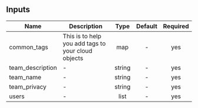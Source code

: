 ## Inputs

| Name | Description | Type | Default | Required |
|------|-------------|:----:|:-----:|:-----:|
| common_tags | This is to help you add tags to your cloud objects | map | - | yes |
| team_description | - | string | - | yes |
| team_name | - | string | - | yes |
| team_privacy | - | string | - | yes |
| users | - | list | - | yes |
